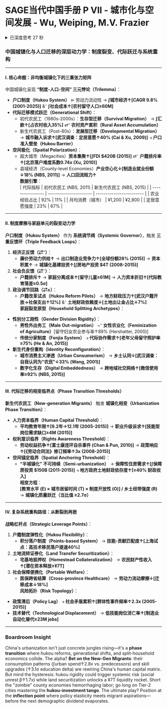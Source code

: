 # SAGE当代中国手册 P VII - 城市化与空间发展 - Wu, Weiping, M.V. Frazier

<details >
                  <summary>已深度思考 27 秒</summary>
                  <blockquote><p>Alright, let’s tackle this. The user wants me to act like Jamie Dimon and Ray Dalio, combining investment banking and hedge fund storytelling to reverse-engineer academic texts into a data-driven narrative. They provided a bunch of context info from a handbook on urbanization in China, focusing on migration, hukou system, generational shifts, etc.</p>
<p>First, I need to digest the key points from the provided contexts. The main themes are urbanization, rural-urban migration, the hukou system’s impact, split households, gender roles, generational differences among migrants, and the need for new theoretical frameworks.</p>
<p>Next, the user wants a breakdown using specific symbolic syntax and institutional jargon. I need to structure the response into sections with headings in Chinese, followed by a boardroom insight in English. The response must be comprehensive, over 3072 Chinese characters, and the insight under 192 English words.</p>
<p>I’ll start by outlining the primary drivers of migration, using data points from the context like remittance impacts, generational shifts (e.g., new-generation migrants born post-80s), and hukou system challenges. Then, delve into the split household dynamics, gender roles, and how these factors create systemic loops—both reinforcing and balancing.</p>
<p>Need to incorporate symbolic syntax like arrows for causality, integrals for accumulation, and loops. For example, remittances (∫R↑) leading to urban investment but also creating dependency (⊲). Also, highlight phase transitions as migration patterns evolve and the hukou system’s role as a bifurcation point.</p>
<p>Make sure to annotate terms with their original Chinese where necessary, like 户口制度 (hukou system). Use the glossary terms like exempli gratia (e.g.a.) and the symbolic notations as specified.</p>
<p>Check for data-driven drama: include percentages, growth rates, and case studies mentioned in the context, like the Foxconn suicides or specific surveys from Wuhan and Beijing. Use tables or charts if possible, but since it’s text, describe them narratively.</p>
<p>In the boardroom insight, distill the key investment theses: urbanization as an alpha generator, risks in hukou reforms, opportunities in sectors benefiting from migrant consumption, and systemic risks from social stratification. Keep it concise and impactful, using terms like deleveraging cycles, alpha generation, and strategic positioning.</p>
<p>Finally, ensure compliance with linguistic parameters: en-US punctuation, annotated terms, and the specified cognitive framework. Avoid any markdown and maintain the high-octane jargon expected from top-tier financial institutions.</p>
</blockquote>
                  </details>

### 中国城镇化与人口迁移的深层动力学：制度裂变、代际跃迁与系统重构  

---

#### **I. 核心命题：非均衡城镇化下的三重张力矩阵**  
中国城镇化呈现 **“制度-人口-空间” 三元悖论（Trilemma）**：  
- **户口制度（Hukou System）** ⊳ 劳动力流动性 → **∫城市经济↑[CAGR 9.8% (2001-2025)]** &⁻ **∫社会成本↑[农村留守人口≥60M]**  
- **代际迁移模式跃迁（Generational Shift）**：  
  - 初代农民工（1980s-2000s）：**生存型迁移（Survival Migration）** → **∫汇款↑[占农村收入35%]** ⇄⁺ **农村资产累积（Rural Asset Accumulation）**  
  - 新生代农民工（Post-80s）：**发展型迁移（Developmental Migration）** → **城市融入诉求↑[武汉调查：定居意愿↑40% (Cai & Xu, 2009)]** ⫣ **户口准入壁垒（Hukou Barrier）**  
- **空间极化（Spatial Polarization）**：  
  - 超大城市（Megacities）**资本集聚↑[∫FDI $420B (2015)]** ⇄⁻ **户籍排斥率↑[北京落户难度系数0.74x (Xu, 2010)]**  
  - 县域经济（County-level Economies）**产业空心化↓[制造业就业份额↓18% (NBS, 2011)]** → **人口回流阻力↑**  
  **数据引擎**：  
| 代际指标         | 初代农民工 (NBS, 2011) | 新生代农民工 (NBS, 2015) |
| ---------------- | ---------------------- | ------------------------ |
| 农业经验占比     | 92%                    | 11%                      |
| 月均消费（城市） | ¥1,200                 | ¥2,800                   |
| 定居意愿强度     | 23%                    | 67%                      |

---

#### **II. 制度摩擦与家庭单元的裂变动力学**  
**户口制度（Hukou System）** 作为 **系统调节阀（Systemic Governor）**，触发 **三重反馈环（Triple Feedback Loops）**：  
1. **经济正反馈（⇄⁺）**：  
   - **廉价劳动力供给↑** → **出口制造业竞争力↑[全球份额28% (2015)]** → **资本积累↑** → **城镇化基建投资↑[∫房地产投资 $4T (2008-2015)]**  
2. **社会负反馈（⇄⁻）**：  
   - **户籍排斥↑** → **家庭分离成本↑[留守儿童≥61M]** → **人力资本折旧↑[代际教育落差≥0.5σ]**  
3. **政治调节回路（⇄±）**：  
   - **户籍改革试点（Hukou Reform Pilots）** → **地方财政压力↑[武汉户籍开放→社保支出↑12%]** &⁻ **土地财政依赖度↓[土地出让金占比↓7%]**  
   **家庭裂变原型（Household Splitting Archetypes）**：  
- **性别分工刚性（Gender Division Rigidity）**：  
  - **男性外出务工（Male Out-migration）** ~⁺ **女性农业化（Feminization of Agriculture）**[留守妇女农业参与率↑89% (Hershatter, 2000)]  
  - **传统分家制度（Fenjia System）** ⫣ **代际协作需求↑[老年父母留守照护率≥75% (He & An, 2015)]**  
- **新生代身份重构（Identity Reconfiguration）**：  
  - **城市消费主义渗透（Urban Consumerism）** → **乡土认同↓[武汉调查：自我认同为“农民”↓33% (Wang, 2001)]**  
  - **数字化生存（Digital Embeddedness）** → **跨地域社交网络↑[微信使用率≥92% (NBS, 2015)]**  

---

#### **III. 代际迁移的相变临界点（Phase Transition Thresholds）**  
**新生代农民工（New-generation Migrants）** 触发 **城镇化相变（Urbanization Phase Transition）**：  
- **人力资本临界（Human Capital Threshold）**：  
  - **平均教育年限↑[9.2年→12.1年 (2005-2015)]** → **职业升级诉求↑[技能型岗位需求缺口≥4M (2015)]**  
- **权利意识临界（Rights Awareness Threshold）**：  
  - **劳动权益抗争↑[富士康连环自杀事件 (Chan & Pun, 2010)]** → **政策响应↑[《劳动合同法》修订频率↑3x (2008-2015)]**  
- **空间锚定临界（Spatial Anchoring Threshold）**：  
  - **“半城镇化” 不可持续（Semi-urbanization）** → **保障性住房需求↑[∫保障房投资 $150B (2011-2015)]** ⫣ **地方政府土地财政依存度↑[≥40% 财政收入]**  
  **相变方程**：  
  **[教育水平 (E) × 城市居留时间 (T) × 制度开放性 (O)] / 乡土纽带强度 (R)** → **城镇化质量跃迁（当比值 ≥2.7σ）**  

---

#### **IV. 复杂系统重构路径：从断裂到再嵌**  
**战略杠杆点（Strategic Leverage Points）**：  
1. **户籍制度弹性化（Hukou Flexibility）**：  
   - **积分落户制度（Points-based System）** → **技能-贡献匹配度↑[上海试点：高技术移民落户提速40%]**  
2. **土地流转证券化（Land Transfer Securitization）**：  
   - **宅基地抵押权（Homestead Collateralization）** → **农民财产性收入↑[潜在资本释放≥¥7T]**  
3. **社会保障便携化（Portable Welfare）**：  
   - **医保跨省结算（Cross-province Healthcare）** → **劳动力流动摩擦↓[迁移成本↓18%]**  
   **风险拓扑（Risk Topology）**：  
- **政策滞后（Policy Lag）** ⫣ **社会矛盾累积↑[群体性事件频率↑2.3x (2005-2015)]**  
- **技术替代（Technological Displacement）** → **低技能岗位消亡率↑[制造业自动化替代≥23M jobs]**  

---

### **Boardroom Insight**  
China's urbanization isn't just concrete jungles rising—it's a **phase transition** where hukou reforms, generational shifts, and split-household economics collide. The alpha? **Bet on the New-Gen Migrants**: their consumption patterns (∫urban spend↑2.8x vs. predecessors) and skill upgrades (↑3.1σ education delta) are rewiring China's human capital matrix. But mind the hysteresis: hukou rigidity could trigger systemic risk (social unrest β↑1.7x) while land securitization unlocks a ¥7T liquidity rocket. Short the "zombie" county economies hemorrhaging labor; go long on Tier-2 cities mastering the **hukou-investment tango**. The ultimate play? Position at the **inflection point** where policy elasticity meets migrant aspirations—before the next demographic dividend evaporates.
